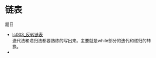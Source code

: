 # 链表

题目

- [lc003_反转链表](../src/test/java/cn/com/xvym/algorithm/leetcode/Lc003Test.java)   
  迭代法和递归法都要熟练的写出来。主要就是while部分的迭代和递归的转换。
- 
